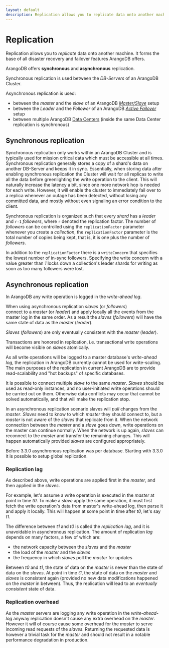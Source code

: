 ```yaml
---
layout: default
description: Replication allows you to replicate data onto another machine
---
```

Replication
===========

Replication allows you to *replicate* data onto another machine. It
forms the base of all disaster recovery and failover features ArangoDB
offers. 

ArangoDB offers **synchronous** and **asynchronous** replication.

Synchronous replication is used between the _DB-Servers_ of an ArangoDB
Cluster.

Asynchronous replication is used:

- between the _master_ and the _slave_ of an ArangoDB
  [_Master/Slave_](architecture-deployment-modes-master-slave.html) setup
- between the _Leader_ and the _Follower_ of an ArangoDB
  [_Active Failover_](architecture-deployment-modes-active-failover.html) setup
- between multiple ArangoDB [Data Centers](architecture-deployment-modes-dc2-dc.html)
  (inside the same Data Center replication is synchronous)

Synchronous replication
-----------------------

Synchronous replication only works within an ArangoDB Cluster and is typically
used for mission critical data which must be accessible at all
times. Synchronous replication generally stores a copy of a shard's
data on another DB-Server and keeps it in sync. Essentially, when storing
data after enabling synchronous replication the Cluster will wait for
all replicas to write all the data before greenlighting the write
operation to the client. This will naturally increase the latency a
bit, since one more network hop is needed for each write. However, it
will enable the cluster to immediately fail over to a replica whenever
an outage has been detected, without losing any committed data, and
mostly without even signaling an error condition to the client. 

Synchronous replication is organized such that every _shard_ has a
_leader_ and `r-1` _followers_, where `r` denoted the replication
factor. The number of _followers_ can be controlled using the
`replicationFactor` parameter whenever you create a _collection_, the
`replicationFactor` parameter is the total number of copies being
kept, that is, it is one plus the number of _followers_.

In addition to the `replicationFactor` there is a `writeConcern` that
specifies the lowest number of in-sync followers. Specifying the write concern
with a value greater than _1_ locks down a collection's leader shards for
writing as soon as too many followers were lost.

Asynchronous replication
------------------------

In ArangoDB any write operation is logged in the _write-ahead
log_. 

When using asynchronous replication _slaves_ (or _followers_)  
connect to a _master_ (or _leader_) and apply locally all the events from
the master log in the same order. As a result the _slaves_ (_followers_) 
will have the same state of data as the _master_ (_leader_).

_Slaves_ (_followers_) are only eventually consistent with the _master_ (_leader_).

Transactions are honored in replication, i.e. transactional write operations will 
become visible on _slaves_ atomically.

As all write operations will be logged to a master database's _write-ahead log_, the 
replication in ArangoDB currently cannot be used for write-scaling. The main purposes 
of the replication in current ArangoDB are to provide read-scalability and "hot backups" 
of specific databases.

It is possible to connect multiple _slave_ to the same _master_. _Slaves_ should be used
as read-only instances, and no user-initiated write operations 
should be carried out on them. Otherwise data conflicts may occur that cannot be solved 
automatically, and that will make the replication stop.

In an asynchronous replication scenario slaves will _pull_ changes 
from the _master_. _Slaves_ need to know to which _master_ they should 
connect to, but a _master_ is not aware of the _slaves_ that replicate from it. 
When the network connection between the _master_ and a _slave_ goes down, write 
operations on the master can continue normally. When the network is up again, _slaves_ 
can reconnect to the _master_ and transfer the remaining changes. This will 
happen automatically provided _slaves_ are configured appropriately.

Before 3.3.0 asynchronous replication was per database. Starting with 3.3.0 it is possible
to setup global replication.

### Replication lag

As described above, write operations are applied first in the _master_, and then applied 
in the _slaves_. 

For example, let's assume a write operation is executed in the _master_ 
at point in time _t0_. To make a _slave_ apply the same operation, it must first 
fetch the write operation's data from master's write-ahead log, then parse it and 
apply it locally. This will happen at some point in time after _t0_, let's say _t1_. 

The difference between _t1_ and _t0_ is called the _replication lag_, and it is unavoidable 
in asynchronous replication. The amount of replication _lag_ depends on many factors, a 
few of which are:

- the network capacity between the _slaves_ and the _master_
- the load of the _master_ and the _slaves_
- the frequency in which _slaves_ poll the _master_ for updates

Between _t0_ and _t1_, the state of data on the _master_ is newer than the state of data
on the _slaves_. At point in time _t1_, the state of data on the _master_ and _slaves_
is consistent again (provided no new data modifications happened on the _master_ in
between). Thus, the replication will lead to an _eventually consistent_ state of data.

### Replication overhead

As the _master_ servers are logging any write operation in the _write-ahead-log_
anyway replication doesn't cause any extra overhead on the _master_. However it
will of course cause some overhead for the _master_ to serve incoming read
requests of the _slaves_. Returning the requested data is however a trivial
task for the _master_ and should not result in a notable performance
degradation in production.

